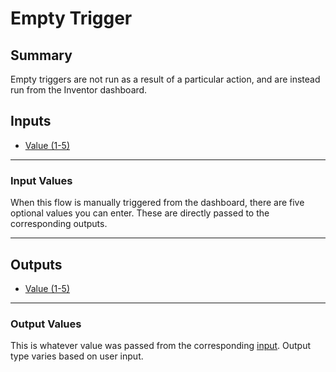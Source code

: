 # Empty Trigger
## Summary
Empty triggers are not run as a result of a particular action, and are instead run from the Inventor dashboard.

## Inputs
- [Value (1-5)](#input-values)
___
### Input Values
When this flow is manually triggered from the dashboard, there are five optional values you can enter. These are directly passed to the corresponding outputs.
___
## Outputs
- [Value (1-5)](#output-values)
___
### Output Values
This is whatever value was passed from the corresponding [input](#input-values). Output type varies based on user input.